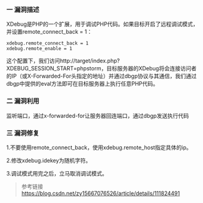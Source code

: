 ### 一 漏洞描述
XDebug是PHP的一个扩展，用于调试PHP代码。如果目标开启了远程调试模式，并设置remote_connect_back = 1：
```
xdebug.remote_connect_back = 1
xdebug.remote_enable = 1
```
这个配置下，我们访问http://target/index.php?XDEBUG_SESSION_START=phpstorm，目标服务器的XDebug将会连接访问者的IP（或X-Forwarded-For头指定的地址）并通过dbgp协议与其通信，我们通过dbgp中提供的eval方法即可在目标服务器上执行任意PHP代码。

### 二 漏洞利用
监听端口，通过x-forwarded-for让服务器回连端口，通过dbgp发送执行代码

### 三 漏洞修复
1.不要使用remote_connect_back，使用xdebug.remote_host指定具体的ip。

2.修改xdebug.idekey为随机字符。

3.调试模式用完之后，立马取消调试模式。

> 参考链接  
> https://blog.csdn.net/zy15667076526/article/details/111824491
